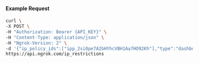 <!-- Code generated for API Clients. DO NOT EDIT. -->

#### Example Request

```bash
curl \
-X POST \
-H "Authorization: Bearer {API_KEY}" \
-H "Content-Type: application/json" \
-H "Ngrok-Version: 2" \
-d '{"ip_policy_ids":["ipp_2si0pe7A2bHYhcVBH1Aa7HO92Kh"],"type":"dashboard"}' \
https://api.ngrok.com/ip_restrictions
```
